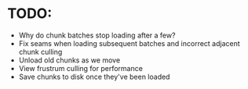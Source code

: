 # TODO:

- Why do chunk batches stop loading after a few?
- Fix seams when loading subsequent batches and incorrect adjacent chunk culling
- Unload old chunks as we move
- View frustrum culling for performance
- Save chunks to disk once they've been loaded
